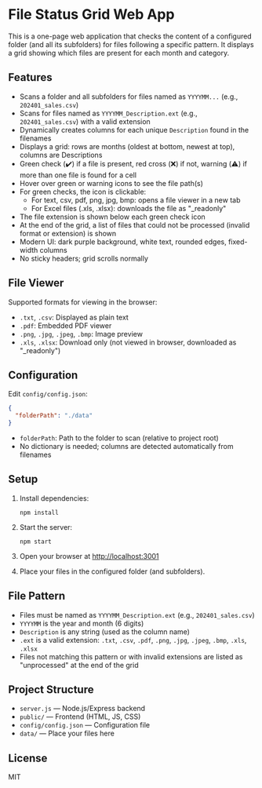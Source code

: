 # File Status Grid Web App

This is a one-page web application that checks the content of a configured folder (and all its subfolders) for files following a specific pattern. It displays a grid showing which files are present for each month and category.

## Features

- Scans a folder and all subfolders for files named as `YYYYMM...` (e.g., `202401_sales.csv`)
- Scans for files named as `YYYYMM_Description.ext` (e.g., `202401_sales.csv`) with a valid extension
- Dynamically creates columns for each unique `Description` found in the filenames
- Displays a grid: rows are months (oldest at bottom, newest at top), columns are Descriptions
- Green check (✔️) if a file is present, red cross (❌) if not, warning (⚠️) if more than one file is found for a cell
- Hover over green or warning icons to see the file path(s)
- For green checks, the icon is clickable:
  - For text, csv, pdf, png, jpg, bmp: opens a file viewer in a new tab
  - For Excel files (.xls, .xlsx): downloads the file as "_readonly"
- The file extension is shown below each green check icon
- At the end of the grid, a list of files that could not be processed (invalid format or extension) is shown
- Modern UI: dark purple background, white text, rounded edges, fixed-width columns
- No sticky headers; grid scrolls normally

## File Viewer

Supported formats for viewing in the browser:
- `.txt`, `.csv`: Displayed as plain text
- `.pdf`: Embedded PDF viewer
- `.png`, `.jpg`, `.jpeg`, `.bmp`: Image preview
- `.xls`, `.xlsx`: Download only (not viewed in browser, downloaded as "_readonly")

## Configuration

Edit `config/config.json`:

```json
{
  "folderPath": "./data"
}
```

- `folderPath`: Path to the folder to scan (relative to project root)
- No dictionary is needed; columns are detected automatically from filenames

## Setup

1. Install dependencies:

   ```
   npm install
   ```

2. Start the server:

   ```
   npm start
   ```

3. Open your browser at [http://localhost:3001](http://localhost:3001)

4. Place your files in the configured folder (and subfolders).

## File Pattern

- Files must be named as `YYYYMM_Description.ext` (e.g., `202401_sales.csv`)
- `YYYYMM` is the year and month (6 digits)
- `Description` is any string (used as the column name)
- `.ext` is a valid extension: `.txt`, `.csv`, `.pdf`, `.png`, `.jpg`, `.jpeg`, `.bmp`, `.xls`, `.xlsx`
- Files not matching this pattern or with invalid extensions are listed as "unprocessed" at the end of the grid

## Project Structure

- `server.js` — Node.js/Express backend
- `public/` — Frontend (HTML, JS, CSS)
- `config/config.json` — Configuration file
- `data/` — Place your files here

## License

MIT

